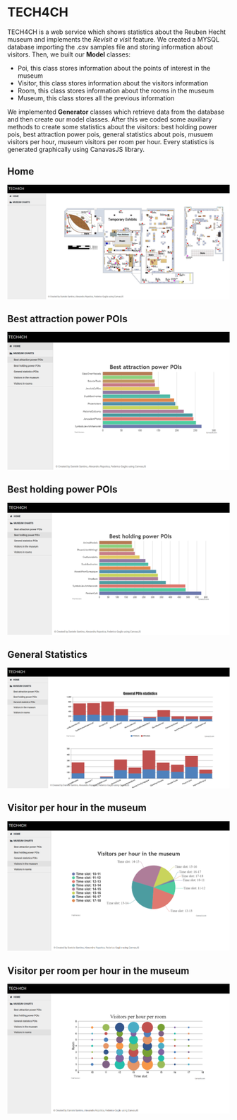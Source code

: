 # TECH4CH

TECH4CH is a web service which shows statistics about the Reuben Hecht museum and implements the *Revisit a visit* feature.
We created a MYSQL database importing the .csv samples file and storing information about visitors.
Then, we built our **Model** classes:
* Poi, this class stores information about the points of interest in the museum
* Visitor, this class stores information about the visitors information
* Room, this class stores information about the rooms in the museum
* Museum, this class stores all the previous information

We implemented **Generator** classes which retrieve data from the database and then create our model classes. After this we coded some auxiliary methods to create some statistics about the visitors: best holding power pois, best attraction power pois, general statistics about pois, musuem visitors per hour, museum visitors per room per hour. Every statistics is generated graphically using CanavasJS library.
## Home
![Home](/readme_images/home.png)
## Best attraction power POIs
![Best attraction power POIs](/readme_images/bestAttraction.png)
## Best holding power POIs
![Best holding power POIs](/readme_images/bestHolding.png)
## General Statistics
![General Statistics](/readme_images/generalStats.png)
## Visitor per hour in the museum
![Visitor per hour in the museum](/readme_images/vph.png)
## Visitor per room per hour in the museum
![Visitor per room per hour in the museum](/readme_images/vprh.png)
